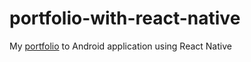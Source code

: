# portfolio-with-react-native
My [portfolio](https://abassdev.todaydevs.com) to  Android application using React Native
